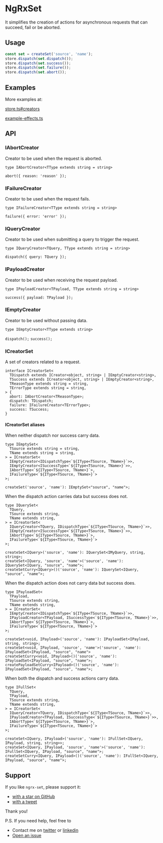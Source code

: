 # NgRxSet

It simplifies the creation of actions for asynchronous requests that can succeed, fail or be aborted.

## Usage

```ts
const set = createSet('source', 'name');
store.dispatch(set.dispatch());
store.dispatch(set.success());
store.dispatch(set.failure());
store.dispatch(set.abort());
```

## Examples

More examples at:

[store.ts#creators](projects/example-app/src/app/store.ts#L17)

[example-effects.ts](projects/example-app/src/app/example-effects.ts)

## API

### IAbortCreator

Creator to be used when the request is aborted.

`type IAbortCreator<TType extends string = string>`

`abort({ reason: 'reason' });`

### IFailureCreator

Creator to be used when the request fails.

`type IFailureCreator<TType extends string = string>`

`failure({ error: 'error' });`

### IQueryCreator

Creator to be used when submitting a query to trigger the request.

`type IQueryCreator<TQuery, TType extends string = string>`

`dispatch({ query: TQuery });`

### IPayloadCreator

Creator to be used when receiving the request payload.

`type IPayloadCreator<TPayload, TType extends string = string>`

`success({ payload: TPayload });`

### IEmptyCreator

Creator to be used without passing data.

`type IEmptyCreator<TType extends string>`

`dispatch();`
`success();`

### ICreatorSet

A set of creators related to a request.

```
interface ICreatorSet<
  TDispatch extends ICreator<object, string> | IEmptyCreator<string>,
  TSuccess extends ICreator<object, string> | IEmptyCreator<string>,
  TReasonType extends string = string,
  TErrorType extends string = string,
> {
  abort: IAbortCreator<TReasonType>;
  dispatch: TDispatch;
  failure: IFailureCreator<TErrorType>;
  success: TSuccess;
}
```

#### ICreatorSet aliases

When neither dispatch nor success carry data.

```
type IEmptySet<
  TSource extends string = string,
  TName extends string = string,
> = ICreatorSet<
  IEmptyCreator<IDispatchType<`${IType<TSource, TName>}`>>,
  IEmptyCreator<ISuccessType<`${IType<TSource, TName>}`>>,
  IAbortType<`${IType<TSource, TName>}`>,
  IFailureType<`${IType<TSource, TName>}`>
>;

createSet('source', 'name'): IEmptySet<"source", "name">;
```

When the dispatch action carries data but success does not.

```
type IQuerySet<
  TQuery,
  TSource extends string,
  TName extends string,
> = ICreatorSet<
  IQueryCreator<TQuery, IDispatchType<`${IType<TSource, TName>}`>>,
  IEmptyCreator<ISuccessType<`${IType<TSource, TName>}`>>,
  IAbortType<`${IType<TSource, TName>}`>,
  IFailureType<`${IType<TSource, TName>}`>
>;

createSet<IQuery>('source', 'name'): IQuerySet<IMyQuery, string, string>;
createSet<IQuery, 'source', 'name'>('source', 'name'): IQuerySet<IQuery, "source", "name">;
createSetCurry<IQuery>()('source', 'name'): IQuerySet<IQuery, "source", "name">;
```

When the dispatch action does not carry data but success does.

```
type IPayloadSet<
  TPayload,
  TSource extends string,
  TName extends string,
> = ICreatorSet<
  IEmptyCreator<IDispatchType<`${IType<TSource, TName>}`>>,
  IPayloadCreator<TPayload, ISuccessType<`${IType<TSource, TName>}`>>,
  IAbortType<`${IType<TSource, TName>}`>,
  IFailureType<`${IType<TSource, TName>}`>
>;

createSet<void, IPayload>('source', 'name'): IPayloadSet<IPayload, string, string>;
createSet<void, IPayload, 'source', 'name'>('source', 'name'): IPayloadSet<IPayload, "source", "name">
createSetCurry<void, IPayload>()('source', 'name'): IPayloadSet<IPayload, "source", "name">;
createPayloadSetCurry<IPayload>()('source', 'name'): IPayloadSet<IPayload, "source", "name">;
```

When both the dispatch and success actions carry data.

```
type IFullSet<
  TQuery,
  TPayload,
  TSource extends string,
  TName extends string,
> = ICreatorSet<
  IQueryCreator<TQuery, IDispatchType<`${IType<TSource, TName>}`>>,
  IPayloadCreator<TPayload, ISuccessType<`${IType<TSource, TName>}`>>,
  IAbortType<`${IType<TSource, TName>}`>,
  IFailureType<`${IType<TSource, TName>}`>
>;

createSet<IQuery, IPayload>('source', 'name'): IFullSet<IQuery, IPayload, string, string>>;
createSet<IQuery, IPayload, 'source', 'name'>('source', 'name'): IFullSet<IQuery, IPayload, "source", "name">;
createSetCurry<IQuery, IPayload>()('source', 'name'): IFullSet<IQuery, IPayload, "source", "name">;
```

## Support

If you like `ngrx-set`, please support it:

- [with a star on GitHub](https://github.com/parloti/ngrx-set)
- [with a tweet](https://twitter.com/intent/tweet?text=Check%20ngrx-set%20package%20%23angular%20%23rxjs%20%23ngrx%26url%3Dhttps%3A%2F%2Fgithub.com%2Fparloti%2Fngrx-set)

Thank you!

P.S. If you need help, feel free to

- Contact me on [twitter](https://twitter.com/parloti) or [linkedin](https://www.linkedin.com/in/parloti/)
- [Open an issue](https://github.com/parloti/ngrx-set/issues)
